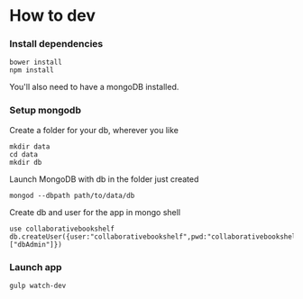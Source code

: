 # How to dev

### Install dependencies
```
bower install
npm install
```
You'll also need to have a mongoDB installed.

### Setup mongodb
Create a folder for your db, wherever you like

```
mkdir data
cd data
mkdir db
```

Launch MongoDB with db in the folder just created

```
mongod --dbpath path/to/data/db
```

Create db and user for the app in mongo shell

```
use collaborativebookshelf
db.createUser({user:"collaborativebookshelf",pwd:"collaborativebookshelf",roles:["dbAdmin"]})
```

### Launch app

```
gulp watch-dev
```